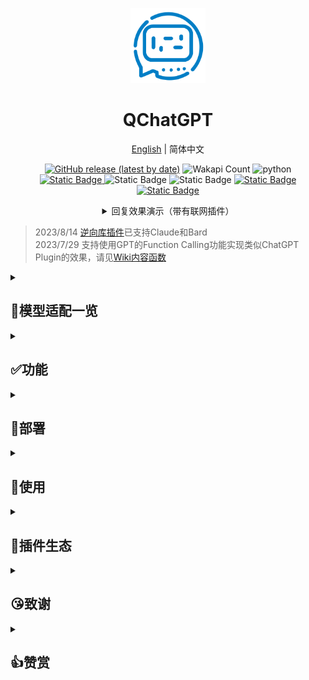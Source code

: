 
<p align="center">
<img src="res/logo.png" alt="QChatGPT" width="120" />
</p>

<div align="center">

# QChatGPT

<!-- 高稳定性/持续迭代/架构清晰/支持插件/高可自定义的 ChatGPT QQ机器人框架 -->


[English](README_en.md) | 简体中文

[![GitHub release (latest by date)](https://img.shields.io/github/v/release/RockChinQ/QChatGPT)](https://github.com/RockChinQ/QChatGPT/releases/latest)
![Wakapi Count](https://wakapi.dev/api/badge/RockChinQ/interval:any/project:QChatGPT)
<img src="https://img.shields.io/badge/python-3.9+-blue.svg" alt="python"><br/>
<a href="https://github.com/RockChinQ/QChatGPT/wiki">
<img alt="Static Badge" src="https://img.shields.io/badge/%E6%9F%A5%E7%9C%8B-%E9%A1%B9%E7%9B%AEWiki-blue">
</a>
<img alt="Static Badge" src="https://img.shields.io/badge/%E5%AE%98%E6%96%B9%E7%BE%A4-195992197-orange">
<img alt="Static Badge" src="https://img.shields.io/badge/%E7%A4%BE%E5%8C%BA%E7%BE%A4-891448839-orange">
<a href="https://www.bilibili.com/video/BV14h4y1w7TC">
<img alt="Static Badge" src="https://img.shields.io/badge/%E8%A7%86%E9%A2%91%E6%95%99%E7%A8%8B-208647">
</a>
<a href="https://www.bilibili.com/video/BV11h4y1y74H">
<img alt="Static Badge" src="https://img.shields.io/badge/Linux%E9%83%A8%E7%BD%B2%E8%A7%86%E9%A2%91-208647">
</a>


<details>
<summary>回复效果演示（带有联网插件）</summary>
<img alt="联网演示GIF" src="res/webwlkr-demo.gif" width="300px">
</details>
</div>

> 2023/8/14 [逆向库插件](https://github.com/RockChinQ/revLibs)已支持Claude和Bard  
> 2023/7/29 支持使用GPT的Function Calling功能实现类似ChatGPT Plugin的效果，请见[Wiki内容函数](https://github.com/RockChinQ/QChatGPT/wiki/%E6%8F%92%E4%BB%B6%E4%BD%BF%E7%94%A8-%E5%86%85%E5%AE%B9%E5%87%BD%E6%95%B0)  

<details>
<summary>

## 🍺模型适配一览

</summary>

### 文字对话

- OpenAI GPT-3.5模型(ChatGPT API), 本项目原生支持, 默认使用
- OpenAI GPT-3模型, 本项目原生支持, 部署完成后前往`config.py`切换
- OpenAI GPT-4模型, 本项目原生支持, 目前需要您的账户通过OpenAI的内测申请, 请前往`config.py`切换
- ChatGPT网页版GPT-3.5模型, 由[插件](https://github.com/RockChinQ/revLibs)接入
- ChatGPT网页版GPT-4模型, 目前需要ChatGPT Plus订阅, 由[插件](https://github.com/RockChinQ/revLibs)接入
- New Bing逆向库, 由[插件](https://github.com/RockChinQ/revLibs)接入
- HuggingChat, 由[插件](https://github.com/RockChinQ/revLibs)接入, 仅支持英文
- Claude, 由[插件](https://github.com/RockChinQ/revLibs)接入
- Google Bard, 由[插件](https://github.com/RockChinQ/revLibs)接入

### 故事续写

- NovelAI API, 由[插件](https://github.com/dominoar/QCPNovelAi)接入

### 图片绘制

- OpenAI DALL·E模型, 本项目原生支持, 使用方法查看[Wiki功能使用页](https://github.com/RockChinQ/QChatGPT/wiki/%E5%8A%9F%E8%83%BD%E4%BD%BF%E7%94%A8#%E5%8A%9F%E8%83%BD%E7%82%B9%E5%88%97%E4%B8%BE)
- NovelAI API, 由[插件](https://github.com/dominoar/QCPNovelAi)接入

### 语音生成

- TTS+VITS, 由[插件](https://github.com/dominoar/QChatPlugins)接入
- Plachta/VITS-Umamusume-voice-synthesizer, 由[插件](https://github.com/oliverkirk-sudo/chat_voice)接入


安装[此插件](https://github.com/RockChinQ/Switcher)，即可在使用中切换文字模型。

</details>

<details>
<summary>

## ✅功能

</summary>

<details>
<summary>✅支持敏感词过滤，避免账号风险</summary>

  - 难以监测机器人与用户对话时的内容，故引入此功能以减少机器人风险
  - 加入了百度云内容审核，在`config.py`中修改`baidu_check`的值，并填写`baidu_api_key`和`baidu_secret_key`以开启此功能
  - 编辑`sensitive.json`，并在`config.py`中修改`sensitive_word_filter`的值以开启此功能
</details>

<details>
<summary>✅群内多种响应规则，不必at</summary>

  - 默认回复`ai`作为前缀或`@`机器人的消息
  - 详细见`config.py`中的`response_rules`字段
</details>

<details>
<summary>✅完善的多api-key管理，超额自动切换</summary>

  - 支持配置多个`api-key`，内部统计使用量并在超额时自动切换
  - 请在`config.py`中修改`openai_config`的值以设置`api-key`
  - 可以在`config.py`中修改`api_key_fee_threshold`来自定义切换阈值
  - 运行期间向机器人说`!usage`以查看当前使用情况
</details>

<details>
<summary>✅支持预设指令文字</summary>

  - 支持以自然语言预设文字，自定义机器人人格等信息
  - 详见`config.py`中的`default_prompt`部分
  - 支持设置多个预设情景，并通过!reset、!default等指令控制，详细请查看[wiki指令](https://github.com/RockChinQ/QChatGPT/wiki/%E5%8A%9F%E8%83%BD%E4%BD%BF%E7%94%A8#%E6%9C%BA%E5%99%A8%E4%BA%BA%E6%8C%87%E4%BB%A4)
</details>

<details>
<summary>✅支持对话、绘图等模型，可玩性更高</summary>

  - 现已支持OpenAI的对话`Completion API`和绘图`Image API`
  - 向机器人发送指令`!draw <prompt>`即可使用绘图模型
</details>
<details>
<summary>✅支持指令控制热重载、热更新</summary>

  - 允许在运行期间修改`config.py`或其他代码后，以管理员账号向机器人发送指令`!reload`进行热重载，无需重启
  - 运行期间允许以管理员账号向机器人发送指令`!update`进行热更新，拉取远程最新代码并执行热重载
</details>
<details>
<summary>✅支持插件加载🧩</summary>

  - 自行实现插件加载器及相关支持
  - 支持GPT的Function Calling功能
  - 详细查看[插件使用页](https://github.com/RockChinQ/QChatGPT/wiki/%E6%8F%92%E4%BB%B6%E4%BD%BF%E7%94%A8)
</details>
<details>
<summary>✅私聊、群聊黑名单机制</summary>

  - 支持将人或群聊加入黑名单以忽略其消息
  - 详见Wiki`加入黑名单`节
</details>
<details>
<summary>✅长消息处理策略</summary>

  - 支持将长消息转换成图片或消息记录组件，避免消息刷屏
  - 请查看`config.py`中`blob_message_strategy`等字段
</details>
<details>
<summary>✅回复速度限制</summary>

  - 支持限制单会话内每分钟可进行的对话次数
  - 具有“等待”和“丢弃”两种策略
    - “等待”策略：在获取到回复后，等待直到此次响应时间达到对话响应时间均值
    - “丢弃”策略：此分钟内对话次数达到限制时，丢弃之后的对话
  - 详细请查看config.py中的相关配置
</details>
<details>
<summary>✅支持使用网络代理</summary>

  - 目前已支持正向代理访问接口
  - 详细请查看config.py中的`openai_config`的说明
</details>
<details>
<summary>✅支持自定义提示内容</summary>

  - 允许用户自定义报错、帮助等提示信息
  - 请查看`tips.py`
</details>

### 🏞️截图

<img alt="私聊GPT-3.5" src="res/screenshots/person_gpt3.5.png" width="400"/>
<br/>
<img alt="群聊GPT-3.5" src="res/screenshots/group_gpt3.5.png" width="400"/>
<br/>
<img alt="New Bing" src="res/screenshots/person_newbing.png" width="400"/>

详情请查看[Wiki功能使用页](https://github.com/RockChinQ/QChatGPT/wiki/%E5%8A%9F%E8%83%BD%E4%BD%BF%E7%94%A8#%E5%8A%9F%E8%83%BD%E7%82%B9%E5%88%97%E4%B8%BE)

</details>

<details>

<summary>

## 🔩部署

</summary>

**部署过程中遇到任何问题，请先在[QChatGPT](https://github.com/RockChinQ/QChatGPT/issues)或[qcg-installer](https://github.com/RockChinQ/qcg-installer/issues)的issue里进行搜索**  
**QChatGPT需要Python版本>=3.9**

- 官方交流、答疑群: 656285629  
  - **进群提问前请您`确保`已经找遍文档和issue均无法解决**  
- 社区群（内有一键部署包、图形化界面等资源）: 891448839

### - 注册OpenAI账号

<details>
<summary>点此查看步骤</summary>

> 若您要直接使用非OpenAI的模型（如New Bing），可跳过此步骤，直接进行之后的部署，完成后按照相关插件的文档进行配置即可

参考以下文章自行注册

> [国内注册ChatGPT的方法(100%可用)](https://www.pythonthree.com/register-openai-chatgpt/)  
> [手把手教你如何注册ChatGPT，超级详细](https://guxiaobei.com/51461)

注册成功后请前往[个人中心查看](https://beta.openai.com/account/api-keys)api_key  
完成注册后，使用以下自动化或手动部署步骤

</details>

### - 自动化部署

<details>
<summary>展开查看，以下方式二选一，Linux首选Docker，Windows首选安装器</summary>

#### Docker方式

> docker方式目前仅支持使用mirai登录，若您不**熟悉**docker的操作及相关知识，强烈建议您使用其他方式部署，我们**不会且难以**解决您主机上多个容器的连接问题。

请查看[此文档](res/docs/docker_deploy.md)  
由[@mikumifa](https://github.com/mikumifa)贡献

#### 安装器方式

使用[此安装器](https://github.com/RockChinQ/qcg-installer)（若无法访问请到[Gitee](https://gitee.com/RockChin/qcg-installer)）进行部署

- 安装器目前仅支持部分平台，请到仓库文档查看，其他平台请手动部署

</details>

### - 手动部署
<details>
<summary>手动部署适用于所有平台</summary>

- 请使用Python 3.9.x以上版本   

#### ① 配置QQ登录框架

目前支持mirai和go-cqhttp，配置任意一个即可

<details>
<summary>mirai</summary>

1. 按照[此教程](https://yiri-mirai.wybxc.cc/tutorials/01/configuration)配置Mirai及mirai-api-http  
2. 启动mirai-console后，使用`login`命令登录QQ账号，保持mirai-console运行状态  
3. 在下一步配置主程序时请在config.py中将`msg_source_adapter`设为`yirimirai`

</details>

<details>
<summary>go-cqhttp</summary>

1. 按照[此文档](https://github.com/RockChinQ/QChatGPT/wiki/go-cqhttp%E9%85%8D%E7%BD%AE)配置go-cqhttp
2. 启动go-cqhttp，确保登录成功，保持运行
3. 在下一步配置主程序时请在config.py中将`msg_source_adapter`设为`nakuru`

</details>

#### ② 配置主程序

1. 克隆此项目

```bash
git clone https://github.com/RockChinQ/QChatGPT
cd QChatGPT
```

2. 安装依赖

```bash
pip3 install requests yiri-mirai openai colorlog func_timeout dulwich Pillow nakuru-project-idk CallingGPT tiktoken
```

3. 运行一次主程序，生成配置文件

```bash
python3 main.py
```

4. 编辑配置文件`config.py`

按照文件内注释填写配置信息

5. 运行主程序

```bash
python3 main.py
```

无报错信息即为运行成功

**常见问题**

- mirai登录提示`QQ版本过低`，见[此issue](https://github.com/RockChinQ/QChatGPT/issues/137)
- 如提示安装`uvicorn`或`hypercorn`请*不要*安装，这两个不是必需的，目前存在未知原因bug
- 如报错`TypeError: As of 3.10, the *loop* parameter was removed from Lock() since it is no longer necessary`, 请参考 [此处](https://github.com/RockChinQ/QChatGPT/issues/5)

</details>

</details>

<details>

<summary>

## 🚀使用

</summary>

**部署完成后必看: [指令说明](https://github.com/RockChinQ/QChatGPT/wiki/%E5%8A%9F%E8%83%BD%E4%BD%BF%E7%94%A8#%E6%9C%BA%E5%99%A8%E4%BA%BA%E6%8C%87%E4%BB%A4)**  

所有功能查看[Wiki功能使用页](https://github.com/RockChinQ/QChatGPT/wiki/%E5%8A%9F%E8%83%BD%E4%BD%BF%E7%94%A8#%E4%BD%BF%E7%94%A8%E6%96%B9%E5%BC%8F)  

</details>

<details>
<summary>

## 🧩插件生态

</summary>

⭐我们已经支持了[GPT的Function Calling能力](https://platform.openai.com/docs/guides/gpt/function-calling)，请查看[Wiki内容函数](https://github.com/RockChinQ/QChatGPT/wiki/%E6%8F%92%E4%BB%B6%E4%BD%BF%E7%94%A8-%E5%86%85%E5%AE%B9%E5%87%BD%E6%95%B0)  

> 使用方法见：[Wiki插件使用](https://github.com/RockChinQ/QChatGPT/wiki/%E6%8F%92%E4%BB%B6%E4%BD%BF%E7%94%A8)  
> 开发教程见：[Wiki插件开发](https://github.com/RockChinQ/QChatGPT/wiki/%E6%8F%92%E4%BB%B6%E5%BC%80%E5%8F%91)


[所有插件列表](https://github.com/stars/RockChinQ/lists/qchatgpt-%E6%8F%92%E4%BB%B6)，欢迎提出issue以提交新的插件

### 部分插件

- [WebwlkrPlugin](https://github.com/RockChinQ/WebwlkrPlugin) - 让机器人能联网！！
- [revLibs](https://github.com/RockChinQ/revLibs) - 将ChatGPT网页版接入此项目，关于[官方接口和网页版有什么区别](https://github.com/RockChinQ/QChatGPT/wiki/%E5%AE%98%E6%96%B9%E6%8E%A5%E5%8F%A3%E3%80%81ChatGPT%E7%BD%91%E9%A1%B5%E7%89%88%E3%80%81ChatGPT-API%E5%8C%BA%E5%88%AB)
- [Switcher](https://github.com/RockChinQ/Switcher) - 支持通过指令切换使用的模型
- [hello_plugin](https://github.com/RockChinQ/hello_plugin) - `hello_plugin` 的储存库形式，插件开发模板
- [dominoar/QChatPlugins](https://github.com/dominoar/QchatPlugins) - dominoar编写的诸多新功能插件（语音输出、Ranimg、屏蔽词规则等）
- [dominoar/QCP-NovelAi](https://github.com/dominoar/QCP-NovelAi) - NovelAI 故事叙述与绘画
- [oliverkirk-sudo/chat_voice](https://github.com/oliverkirk-sudo/chat_voice) - 文字转语音输出，使用HuggingFace上的[VITS-Umamusume-voice-synthesizer模型](https://huggingface.co/spaces/Plachta/VITS-Umamusume-voice-synthesizer)
- [RockChinQ/WaitYiYan](https://github.com/RockChinQ/WaitYiYan) - 实时获取百度`文心一言`等待列表人数
- [chordfish-k/QChartGPT_Emoticon_Plugin](https://github.com/chordfish-k/QChartGPT_Emoticon_Plugin) - 使机器人根据回复内容发送表情包
- [oliverkirk-sudo/ChatPoeBot](https://github.com/oliverkirk-sudo/ChatPoeBot) - 接入[Poe](https://poe.com/)上的机器人
- [lieyanqzu/WeatherPlugin](https://github.com/lieyanqzu/WeatherPlugin) - 天气查询插件
- [SysStatPlugin](https://github.com/RockChinQ/SysStatPlugin) - 查看系统状态
</details>

<details>

<summary>

## 😘致谢

</summary>

- [@the-lazy-me](https://github.com/the-lazy-me) 为本项目制作[视频教程](https://www.bilibili.com/video/BV1Y14y1Q7kQ)
- [@mikumifa](https://github.com/mikumifa) 本项目Docker部署仓库开发者
- [@dominoar](https://github.com/dominoar) 为本项目开发多种插件
- [@万神的星空](https://github.com/qq255204159)  整合包发行
- [@ljcduo](https://github.com/ljcduo)  GPT-4 API内测账号提供

以及所有[贡献者](https://github.com/RockChinQ/QChatGPT/graphs/contributors)和其他为本项目提供支持的朋友们。

</details>

<details>

<summary>

## 👍赞赏

</summary>

<img alt="赞赏码" src="res/mm_reward_qrcode_1672840549070.png" width="400" height="400"/>

</details>
